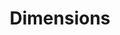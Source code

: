 ---
bigquery: https://console.cloud.google.com/bigquery?p=covid-19-dimensions-ai&page=table&d=data&t=publications
contributors: Digital Science, https://www.digital-science.com/
cost: Free for personal, non-commercial use.
description: Dimensions contains more than 100 million publications, ranging from
  articles published in scholarly journals, books and book chapters, to preprints
  and conference proceedings. All publications are contextualized with linked data
  sets, funding, publications, patents, clinical trials, and policy documents. You
  can also view associated categories, funders, institutions, and researcher profiles.
documentation: https://docs.dimensions.ai/bigquery/index.html
last_edit: 04/12/2022, 19:49:35
location: https://www.dimensions.ai/products/free/
maintained_by: Digital Science, https://www.digital-science.com/
schema_fields:
- priority_date
- issue
- patent_ids
- funding_usd
- category_icrp_ct
- funder_org_cities
- associated_publication_pmid
- researcher_ids
- start_date
- funding_currency
- clinical_trial_ids
- address
- parent_id
- interventions
- category_for
- funder_orgs
- date
- acronyms
- resulting_publication_doi
- date_modified
- arxiv_id
- grant_number
- title
- date_online
- category_uoa
- research_orgs
- metrics
- category_hrcs_hc
- investigators
- repository_name
- acknowledgements
- start_year
- funding_gbp
- name
- filing_year
- cpc
- jurisdiction
- category_icrp_cso
- concepts
- current_assignee_orgs
- associated_publication_arxiv_id
- publisher
- assignee_orgs
- foa_number
- editors
- research_org_state_names
- kind
- original_title
- publication_ids
- expiration_date
- book_series_title
- original_assignee_countries
- language
- current_assignee
- acronym
- mesh_headings
- legal_status
- publication_date
- citations
- funding_details
- priority_year
- external_ids
- funding_cny
- registry
- inventor_names
- funding_aud
- research_org_country_names
- book_title
- journal
- mesh_terms
- associated_grant_ids
- assignee_countries
- altmetrics
- end_date
- category_hrcs_rac
- organisation_details
- category_rcdc
- proceedings_title
- category_hra
- relationships
- funding_eur
- family_id
- repository_id
- date_normal
- research_org_cities
- repository_url
- eisbn
- filing_date
- status
- end_year
- type
- doi
- funding_cad
- original_abstract
- categories
- wikipedia_url
- expiration_year
- pmid
- subtitles
- citation_string
- linkout
- date_imported_gbq
- research_org_state_codes
- current_assignee_countries
- authors
- funder_org_countries
- email_address
- original_assignee
- citations_count
- application_number
- established
- description
- funder_countries
- brief_title
- funding_amount
- id
- category_sdg
- filing_status
- funding_nzd
- reference_ids
- research_org_city_names
- original_assignee_orgs
- pages
- funder_org_acronyms
- resulting_publication_ids
- year
- publication_year
- family_count
- funding_chf
- embargo_date
- source_id
- funding_jpy
- open_access_categories_v2
- funder_org
- pmcid
- conditions
- granted_date
- active_years
- volume
- open_access_categories
- associated_publication_doi
- conference
- research_org_countries
- legal_events
- ipcr
- family_members_ids
- types
- supporting_grant_ids
- phase
- cited_by_ids
- aliases
- created_date
- labels
- journal_lists
- associated_publication_id
- category_bra
- funder_org_state_codes
- date_inserted
- date_print
- license
- gender
- isbn
- links
- abstract
- granted_year
shortname: dimensions
tags:
- scholarly literature
- patents
- funding
- clinical trials
- academic profiles
terms_of_use: 'Use of both the Dimensions COVID-19 dataset and full Dimensions dataset
  are subject to the Dimensions Terms of use: https://www.dimensions.ai/policies-terms-legal '
title: Dimensions
uuid: dcff88bd-fe6b-4fdb-8159-809bf9d7bc1c
---